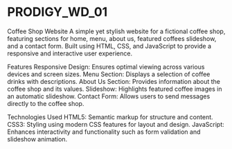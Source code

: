 # PRODIGY_WD_01
Coffee Shop Website A simple yet stylish website for a fictional coffee shop, featuring sections for home, menu, about us, featured coffees slideshow, and a contact form. Built using HTML, CSS, and JavaScript to provide a responsive and interactive user experience.

Features
Responsive Design: Ensures optimal viewing across various devices and screen sizes.
Menu Section: Displays a selection of coffee drinks with descriptions.
About Us Section: Provides information about the coffee shop and its values.
Slideshow: Highlights featured coffee images in an automatic slideshow.
Contact Form: Allows users to send messages directly to the coffee shop.

Technologies Used
HTML5: Semantic markup for structure and content.
CSS3: Styling using modern CSS features for layout and design.
JavaScript: Enhances interactivity and functionality such as form validation and slideshow animation.
